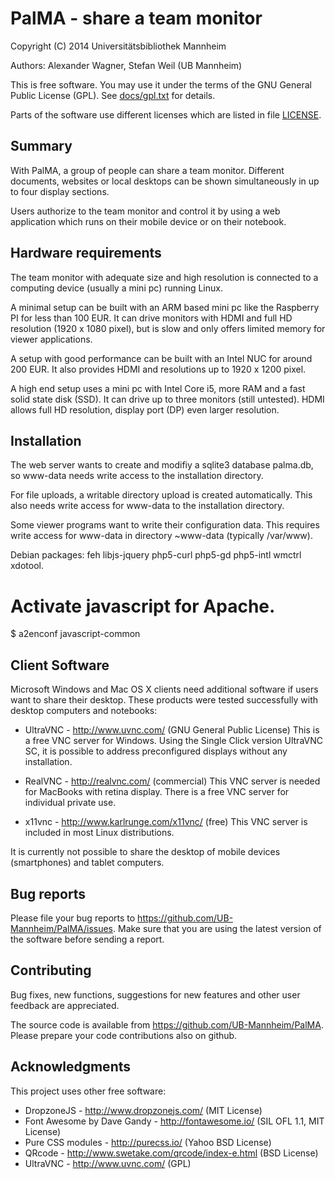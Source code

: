 PalMA - share a team monitor
============================

Copyright (C) 2014 Universitätsbibliothek Mannheim

Authors: Alexander Wagner, Stefan Weil (UB Mannheim)

This is free software. You may use it under the terms of the
GNU General Public License (GPL). See [docs/gpl.txt](docs/gpl.txt) for details.

Parts of the software use different licenses which are listed
in file [LICENSE](LICENSE).


Summary
-------

With PalMA, a group of people can share a team monitor. Different documents,
websites or local desktops can be shown simultaneously in up to four display
sections.

Users authorize to the team monitor and control it by using a web application
which runs on their mobile device or on their notebook.


Hardware requirements
---------------------

The team monitor with adequate size and high resolution is connected
to a computing device (usually a mini pc) running Linux.

A minimal setup can be built with an ARM based mini pc like the
Raspberry PI for less than 100 EUR. It can drive monitors with
HDMI and full HD resolution (1920 x 1080 pixel), but is slow
and only offers limited memory for viewer applications.

A setup with good performance can be built with an Intel NUC for
around 200 EUR. It also provides HDMI and resolutions up to
1920 x 1200 pixel.

A high end setup uses a mini pc with Intel Core i5, more RAM and
a fast solid state disk (SSD). It can drive up to three monitors
(still untested). HDMI allows full HD resolution, display port (DP)
even larger resolution.


Installation
------------

The web server wants to create and modifiy a sqlite3 database palma.db,
so www-data needs write access to the installation directory.

For file uploads, a writable directory upload is created automatically.
This also needs write access for www-data to the installation directory.

Some viewer programs want to write their configuration data. This requires
write access for www-data in directory ~www-data (typically /var/www).

Debian packages: feh libjs-jquery php5-curl php5-gd php5-intl wmctrl xdotool.

 # Activate javascript for Apache.
 $ a2enconf javascript-common


Client Software
---------------

Microsoft Windows and Mac OS X clients need additional software if users
want to share their desktop. These products were tested successfully
with desktop computers and notebooks:

* UltraVNC - http://www.uvnc.com/ (GNU General Public License)
  This is a free VNC server for Windows.
  Using the Single Click version UltraVNC SC, it is possible
  to address preconfigured displays without any installation.

* RealVNC - http://realvnc.com/ (commercial)
  This VNC server is needed for MacBooks with retina display.
  There is a free VNC server for individual private use.

* x11vnc - http://www.karlrunge.com/x11vnc/ (free)
  This VNC server is included in most Linux distributions.

It is currently not possible to share the desktop of mobile
devices (smartphones) and tablet computers.


Bug reports
-----------

Please file your bug reports to https://github.com/UB-Mannheim/PalMA/issues.
Make sure that you are using the latest version of the software
before sending a report.


Contributing
------------

Bug fixes, new functions, suggestions for new features and
other user feedback are appreciated.

The source code is available from https://github.com/UB-Mannheim/PalMA.
Please prepare your code contributions also on github.


Acknowledgments
---------------

This project uses other free software:

* DropzoneJS - http://www.dropzonejs.com/ (MIT License)
* Font Awesome by Dave Gandy - http://fontawesome.io/ (SIL OFL 1.1, MIT License)
* Pure CSS modules - http://purecss.io/ (Yahoo BSD License)
* QRcode - http://www.swetake.com/qrcode/index-e.html (BSD License)
* UltraVNC - http://www.uvnc.com/ (GPL)
